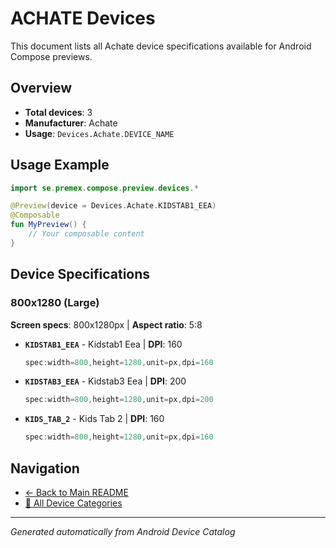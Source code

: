 # ACHATE Devices

This document lists all Achate device specifications available for Android Compose previews.

## Overview

- **Total devices**: 3
- **Manufacturer**: Achate
- **Usage**: `Devices.Achate.DEVICE_NAME`

## Usage Example

```kotlin
import se.premex.compose.preview.devices.*

@Preview(device = Devices.Achate.KIDSTAB1_EEA)
@Composable
fun MyPreview() {
    // Your composable content
}
```

## Device Specifications

### 800x1280 (Large)

**Screen specs**: 800x1280px | **Aspect ratio**: 5:8

- **`KIDSTAB1_EEA`** - Kidstab1 Eea | **DPI**: 160
  ```kotlin
  spec:width=800,height=1280,unit=px,dpi=160
  ```

- **`KIDSTAB3_EEA`** - Kidstab3 Eea | **DPI**: 200
  ```kotlin
  spec:width=800,height=1280,unit=px,dpi=200
  ```

- **`KIDS_TAB_2`** - Kids Tab 2 | **DPI**: 160
  ```kotlin
  spec:width=800,height=1280,unit=px,dpi=160
  ```

## Navigation

- [← Back to Main README](../../README.md)
- [📱 All Device Categories](../README.md)

---
*Generated automatically from Android Device Catalog*
